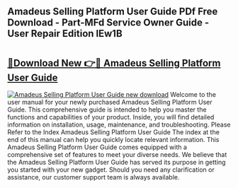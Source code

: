 ## Amadeus Selling Platform User Guide PDf Free Download - Part-MFd Service Owner Guide - User Repair Edition lEw1B

# <h2><a href="http://bc76876.oget.top/?id=Amadeus+Selling+Platform+User+Guide">🔗Download New 👉🔴 Amadeus Selling Platform User Guide</a></h2>

[![Amadeus Selling Platform User Guide new download](https://i.imgur.com/5g1atiW.png)](http://bc76876.oget.top/?id=Amadeus+Selling+Platform+User+Guide)
Welcome to the user manual for your newly purchased Amadeus Selling Platform User Guide. This comprehensive guide is intended to help you master the functions and capabilities of your product. Inside, you will find detailed information on installation, usage, maintenance, and troubleshooting. Please Refer to the Index Amadeus Selling Platform User Guide The index at the end of this manual can help you quickly locate relevant information. This Amadeus Selling Platform User Guide comes equipped with a comprehensive set of features to meet your diverse needs. We believe that the Amadeus Selling Platform User Guide has served its purpose in getting you started with your new gadget. Should you need any clarification or assistance, our customer support team is always available.
